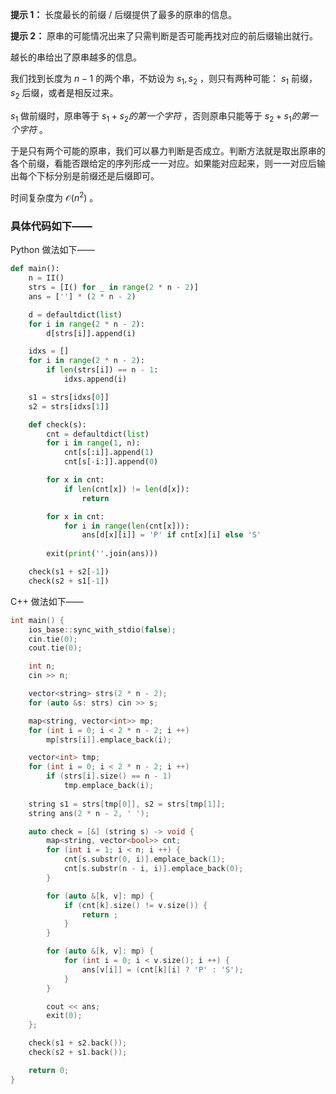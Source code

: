 **提示 1：** 长度最长的前缀 / 后缀提供了最多的原串的信息。

**提示 2：** 原串的可能情况出来了只需判断是否可能再找对应的前后缀输出就行。

越长的串给出了原串越多的信息。

我们找到长度为 $n-1$ 的两个串，不妨设为 $s_1,s_2$ ，则只有两种可能： $s_1$ 前缀， $s_2$ 后缀，或者是相反过来。

$s_1$ 做前缀时，原串等于 $s_1+s_2的第一个字符$ ，否则原串只能等于 $s_2+s_1的第一个字符$ 。

于是只有两个可能的原串，我们可以暴力判断是否成立。判断方法就是取出原串的各个前缀，看能否跟给定的序列形成一一对应。如果能对应起来，则一一对应后输出每个下标分别是前缀还是后缀即可。

时间复杂度为 $\mathcal{O}(n^2)$ 。

### 具体代码如下——

Python 做法如下——

```Python []
def main():
    n = II()
    strs = [I() for _ in range(2 * n - 2)]
    ans = [''] * (2 * n - 2)

    d = defaultdict(list)
    for i in range(2 * n - 2):
        d[strs[i]].append(i)

    idxs = []
    for i in range(2 * n - 2):
        if len(strs[i]) == n - 1:
            idxs.append(i)

    s1 = strs[idxs[0]]
    s2 = strs[idxs[1]]

    def check(s):
        cnt = defaultdict(list)
        for i in range(1, n):
            cnt[s[:i]].append(1)
            cnt[s[-i:]].append(0)

        for x in cnt:
            if len(cnt[x]) != len(d[x]):
                return

        for x in cnt:
            for i in range(len(cnt[x])):
                ans[d[x][i]] = 'P' if cnt[x][i] else 'S'
        
        exit(print(''.join(ans)))

    check(s1 + s2[-1])
    check(s2 + s1[-1])
```

C++ 做法如下——

```cpp []
int main() {
    ios_base::sync_with_stdio(false);
    cin.tie(0);
    cout.tie(0);

    int n;
    cin >> n;

    vector<string> strs(2 * n - 2);
    for (auto &s: strs) cin >> s;

    map<string, vector<int>> mp;
    for (int i = 0; i < 2 * n - 2; i ++)
        mp[strs[i]].emplace_back(i);

    vector<int> tmp;
    for (int i = 0; i < 2 * n - 2; i ++)
        if (strs[i].size() == n - 1)
            tmp.emplace_back(i);
    
    string s1 = strs[tmp[0]], s2 = strs[tmp[1]];
    string ans(2 * n - 2, ' ');

    auto check = [&] (string s) -> void {
        map<string, vector<bool>> cnt;
        for (int i = 1; i < n; i ++) {
            cnt[s.substr(0, i)].emplace_back(1);
            cnt[s.substr(n - i, i)].emplace_back(0);
        }

        for (auto &[k, v]: mp) {
            if (cnt[k].size() != v.size()) {
                return ;
            }
        }

        for (auto &[k, v]: mp) {
            for (int i = 0; i < v.size(); i ++) {
                ans[v[i]] = (cnt[k][i] ? 'P' : 'S');
            }
        }

        cout << ans;
        exit(0);
    };

    check(s1 + s2.back());
    check(s2 + s1.back());

    return 0;
}
```
